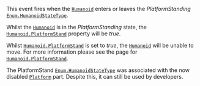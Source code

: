 This event fires when the [`Humanoid`](https://create.roblox.com/docs/reference/engine/classes/Humanoid) enters or leaves the
*PlatformStanding* [`Enum.HumanoidStateType`](https://create.roblox.com/docs/reference/engine/enums/HumanoidStateType).

Whilst the [`Humanoid`](https://create.roblox.com/docs/reference/engine/classes/Humanoid) is in the *PlatformStanding* state, the
[`Humanoid.PlatformStand`](https://create.roblox.com/docs/reference/engine/classes/Humanoid#PlatformStand) property will be *true*.

Whilst [`Humanoid.PlatformStand`](https://create.roblox.com/docs/reference/engine/classes/Humanoid#PlatformStand) is set to *true*, the
[`Humanoid`](https://create.roblox.com/docs/reference/engine/classes/Humanoid) will be unable to move. For more information please see
the page for [`Humanoid.PlatformStand`](https://create.roblox.com/docs/reference/engine/classes/Humanoid#PlatformStand).

The PlatformStand [`Enum.HumanoidStateType`](https://create.roblox.com/docs/reference/engine/enums/HumanoidStateType) was associated with the now
disabled [`Platform`](https://create.roblox.com/docs/reference/engine/classes/Platform) part. Despite this, it can still be used by
developers.